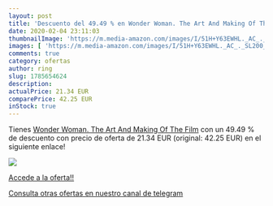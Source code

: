 ```yaml
---
layout: post
title: 'Descuento del 49.49 % en Wonder Woman. The Art And Making Of The '
date: 2020-02-04 23:11:03
thumbnailImage: 'https://m.media-amazon.com/images/I/51H+Y63EWHL._AC_._SL200_.jpg'
images: [ 'https://m.media-amazon.com/images/I/51H+Y63EWHL._AC_._SL200_.jpg' ]
comments: true
category: ofertas
author: ring
slug: 1785654624
description:
actualPrice: 21.34 EUR
comparePrice: 42.25 EUR
inStock: true
---
```


Tienes [Wonder Woman. The Art And Making Of The Film](https://www.amazon.com/dp/1785654624/?tag=redken08-20) con un 49.49 % de descuento con precio de oferta de 21.34 EUR (original: 42.25 EUR) en el siguiente enlace!

[![](https://m.media-amazon.com/images/I/51H+Y63EWHL._AC_._SL200_.jpg)](https://www.amazon.com/dp/1785654624/?tag=redken08-20)

[Accede a la oferta!!](https://www.amazon.com/dp/1785654624/?tag=redken08-20)

[Consulta otras ofertas en nuestro canal de telegram](https://t.me/s/ofertas25)
